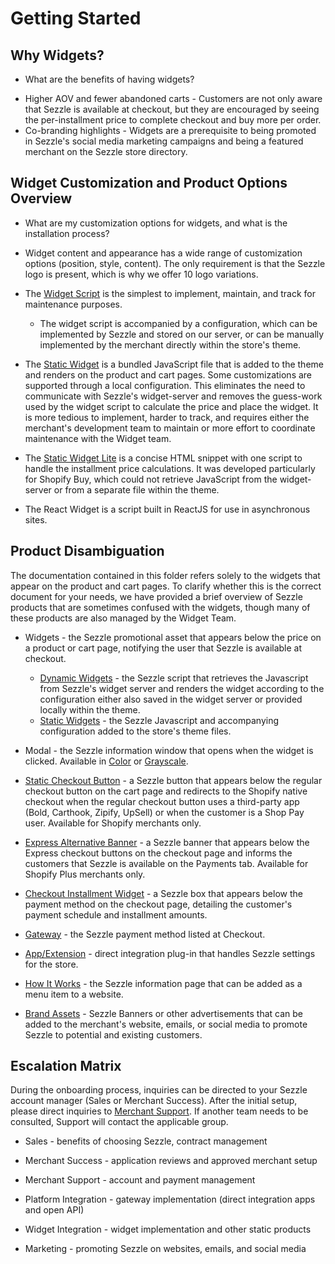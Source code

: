 # Getting Started


## Why Widgets?

 * What are the benefits of having widgets?

 - Higher AOV and fewer abandoned carts - Customers are not only aware that Sezzle is available at checkout, but they are encouraged by seeing the per-installment price to complete checkout and buy more per order.
 - Co-branding highlights - Widgets are a prerequisite to being promoted in Sezzle's social media marketing campaigns and being a featured merchant on the Sezzle store directory.

## Widget Customization and Product Options Overview

* What are my customization options for widgets, and what is the installation process?

 - Widget content and appearance has a wide range of customization options (position, style, content). The only requirement is that the Sezzle logo is present, which is why we offer 10 logo variations.

 - The <a href="https://github.com/sezzle/sezzle-js" target="_blank">Widget Script</a> is the simplest to implement, maintain, and track for maintenance purposes.
    - The widget script is accompanied by a configuration, which can be implemented by Sezzle and stored on our server, or can be manually implemented by the merchant directly within the store's theme.
 - The <a href="https://github.com/sezzle/static-widgets" target="_blank">Static Widget</a> is a bundled JavaScript file that is added to the theme and renders on the product and cart pages. Some customizations are supported through a local configuration. This eliminates the need to communicate with Sezzle's widget-server and removes the guess-work used by the widget script to calculate the price and place the widget. It is more tedious to implement, harder to track, and requires either the merchant's development team to maintain or more effort to coordinate maintenance with the Widget team.
 - The <a href="https://github.com/sezzle/static-widgets/blob/production/src/sezzle-shopify-buy-static-widget/sezzle-shopify-buy-static-widget.html" target="_blank">Static Widget Lite</a> is a concise HTML snippet with one script to handle the installment price calculations. It was developed particularly for Shopify Buy, which could not retrieve JavaScript from the widget-server or from a separate file within the theme.
 - The React Widget is a script built in ReactJS for use in asynchronous sites.

## Product Disambiguation

The documentation contained in this folder refers solely to the widgets that appear on the product and cart pages. To clarify whether this is the correct document for your needs, we have provided a brief overview of Sezzle products that are sometimes confused with the widgets, though many of these products are also managed by the Widget Team.

 * Widgets - the Sezzle promotional asset that appears below the price on a product or cart page, notifying the user that Sezzle is available at checkout.
     * <a href="https://github.com/sezzle/sezzle-js" target="_blank">Dynamic Widgets</a> - the Sezzle script that retrieves the Javascript from Sezzle's widget server and renders the widget according to the configuration either also saved in the widget server or provided locally within the theme.
     * <a href="https://github.com/sezzle/static-widgets" target="_blank">Static Widgets</a> - the Sezzle Javascript and accompanying configuration added to the store's theme files.

 * Modal - the Sezzle information window that opens when the widget is clicked. Available in <a href="https://github.com/sezzle/sezzle-js/tree/master/modals/modals-2.0.0" target="_blank">Color</a> or <a href="https://github.com/sezzle/sezzle-js/tree/master/modals/modals-2.0.1" target="_blank">Grayscale</a>.

 * <a href="https://github.com/sezzle/static-widgets/tree/production/src/sezzle-checkout-button-html" target="_blank">Static Checkout Button</a> - a Sezzle button that appears below the regular checkout button on the cart page and redirects to the Shopify native checkout when the regular checkout button uses a third-party app (Bold, Carthook, Zipify, UpSell) or when the customer is a Shop Pay user. Available for Shopify merchants only.

 * <a href="https://github.com/sezzle/static-widgets/blob/production/src/sezzle-express-alt-banner/sezzle-express-alt-banner.html" >Express Alternative Banner</a> - a Sezzle banner that appears below the Express checkout buttons on the checkout page and informs the customers that Sezzle is available on the Payments tab. Available for Shopify Plus merchants only.

 * <a href="https://github.com/sezzle/static-widgets/blob/production/src/sezzle-checkout-installment-widget/sezzle-checkout-installment-widget.js" >Checkout Installment Widget</a> - a Sezzle box that appears below the payment method on the checkout page, detailing the customer's payment schedule and installment amounts.

 * <a href="https://docs.sezzle.com/" target="_blank">Gateway</a> - the Sezzle payment method listed at Checkout.

 * <a href="https://docs.sezzle.com/" target="_blank">App/Extension</a> - direct integration plug-in that handles Sezzle settings for the store.

 * <a href="https://help.sezzle.com/merchant-shopify-settings/creating-an-about-sezzle-page" target="_blank">How It Works</a> - the Sezzle information page that can be added as a menu item to a website.

 * <a href="https://sezzle.com/brand-assets" target="_blank">Brand Assets</a> - Sezzle Banners or other advertisements that can be added to the merchant's website, emails, or social media to promote Sezzle to potential and existing customers.

## Escalation Matrix

During the onboarding process, inquiries can be directed to your Sezzle account manager (Sales or Merchant Success). After the initial setup, please direct inquiries to <a href="https://sezzle.com/contact-us/merchant-support" target="_blank">Merchant Support</a>. If another team needs to be consulted, Support will contact the applicable group.

 * Sales - benefits of choosing Sezzle, contract management

 * Merchant Success - application reviews and approved merchant setup

 * Merchant Support - account and payment management

 * Platform Integration - gateway implementation (direct integration apps and open API)

 * Widget Integration - widget implementation and other static products

 * Marketing - promoting Sezzle on websites, emails, and social media
